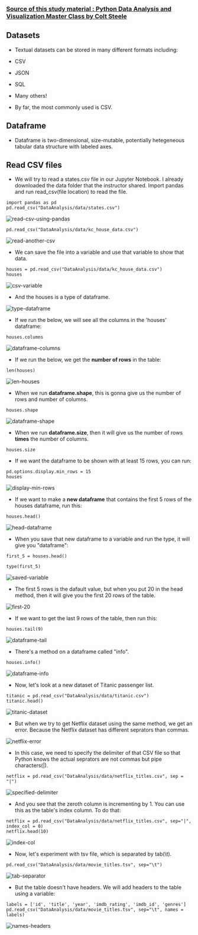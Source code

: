 ### [Source of this study material : Python Data Analysis and Visualization Master Class by Colt Steele](https://www.udemy.com/course/python-data-analysis-visualization/)


## Datasets

- Textual datasets can be stored in many different formats including:

* CSV

* JSON

* SQL

* Many others!

- By far, the most commonly used is CSV.


## Dataframe

- Dataframe is two-dimensional, size-mutable, potentially hetegeneous tabular data structure with labeled axes.


## Read CSV files

- We will try to read a states.csv file in our Jupyter Notebook. I already downloaded the data folder that the instructor shared. Import pandas and run read_csv(file location) to read the file.


```
import pandas as pd
pd.read_csv("DataAnalysis/data/states.csv")
```


![read-csv-using-pandas](/pictures/python/dataframes/read-csv.PNG "read csv using pandas")


```
pd.read_csv("DataAnalysis/data/kc_house_data.csv")
```


![read-another-csv](/pictures/python/dataframes/read-another-csv.PNG "read another csv")


- We can save the file into a variable and use that variable to show that data.


```
houses = pd.read_csv("DataAnalysis/data/kc_house_data.csv")
houses
```


![csv-variable](/pictures/python/dataframes/csv-variable.PNG "csv variable")


- And the houses is a type of dataframe.


![type-dataframe](/pictures/python/dataframes/dataframe-type.PNG "dataframe type")



- If we run the below, we will see all the columns in the 'houses' dataframe:


```
houses.columns
```


![dataframe-columns](/pictures/python/dataframes/dataframe-columns.PNG "dataframe columns")


- If we run the below, we get the **number of rows** in the table:


```
len(houses)
```

![len-houses](/pictures/python/dataframes/len-houses.PNG "len houses")


- When we run **dataframe.shape**, this is gonna give us the number of rows and number of columns.


```
houses.shape
```


![dataframe-shape](/pictures/python/dataframes/dataframe-shape.PNG "dataframe shape")


- When we run **dataframe.size**, then it will give us the number of rows **times** the number of columns.


```
houses.size
```

- If we want the dataframe to be shown with at least 15 rows, you can run:


```
pd.options.display.min_rows = 15
houses
```


![display-min-rows](/pictures/python/dataframes/display-min-rows.PNG "display min rows")


- If we want to make a **new dataframe** that contains the first 5 rows of the houses dataframe, run this:


```
houses.head()
```


![head-dataframe](/pictures/python/dataframes/head-dataframe.PNG "dataframe head")


- When you save that new dataframe to a variable and run the type, it will give you "dataframe":


```
first_5 = houses.head()

type(first_5)
```

![saved-variable](/pictures/python/dataframes/saved-variable.PNG "saved variable")


- The first 5 rows is the dafault value, but when you put 20 in the head method, then it will give you the first 20 rows of the table.


![first-20](/pictures/python/dataframes/first_20.PNG "first 20")


- If we want to get the last 9 rows of the table, then run this:


```
houses.tail(9)
```

![dataframe-tail](/pictures/python/dataframes/dataframe-tail.PNG "dataframe tail")



- There's a method on a dataframe called "info". 


```
houses.info()
```


![dataframe-info](/pictures/python/dataframes/dataframe-info.PNG "dataframe info")


- Now, let's look at a new dataset of Titanic passenger list.


```
titanic = pd.read_csv("DataAnalysis/data/titanic.csv")
titanic.head()
```


![titanic-dataset](/pictures/python/dataframes/titanic-dataset.PNG "titanic dataset")


- But when we try to get Netflix dataset using the same method, we get an error. Because the Netflix dataset has different seprators than commas.


![netflix-error](/pictures/python/dataframes/netflix-error.PNG "netflix error")


- In this case, we need to specify the delimiter of that CSV file so that Python knows the actual seprators are not commas but pipe characters(|).


```
netflix = pd.read_csv("DataAnalysis/data/netflix_titles.csv", sep = "|")
```


![specified-delimiter](/pictures/python/dataframes/specified-delimiter.PNG "specified delimiters")


- And you see that the zeroth column is incrementing by 1. You can use this as the table's index column. To do that:


```
netflix = pd.read_csv("DataAnalysis/data/netflix_titles.csv", sep="|", index_col = 0)
netflix.head(10)
```


![index-col](/pictures/python/dataframes/index-col.PNG "index columm")


- Now, let's experiment with tsv file, which is separated by tab(\t). 


```
pd.read_csv("DataAnalysis/data/movie_titles.tsv", sep="\t")
```


![tab-separator](/pictures/python/dataframes/tab-separator.PNG "tab separator")


- But the table doesn't have headers. We will add headers to the table using a variable:


```
labels = ['id', 'title', 'year', 'imdb_rating', 'imdb_id', 'genres']
pd.read_csv("DataAnalysis/data/movie_titles.tsv", sep="\t", names = labels)
```


![names-headers](/pictures/python/dataframes/names-headers.PNG "names headers")


